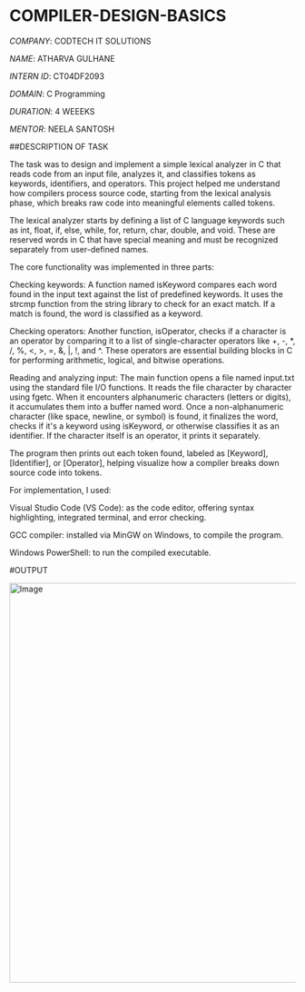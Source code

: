 # COMPILER-DESIGN-BASICS

*COMPANY*: CODTECH IT SOLUTIONS

*NAME*: ATHARVA GULHANE

*INTERN ID*: CT04DF2093

*DOMAIN*: C Programming

*DURATION*: 4 WEEEKS

*MENTOR*: NEELA SANTOSH

##DESCRIPTION OF TASK

The task was to design and implement a simple lexical analyzer in C that reads code from an input file, analyzes it, and classifies tokens as keywords, identifiers, and operators. This project helped me understand how compilers process source code, starting from the lexical analysis phase, which breaks raw code into meaningful elements called tokens.

The lexical analyzer starts by defining a list of C language keywords such as int, float, if, else, while, for, return, char, double, and void. These are reserved words in C that have special meaning and must be recognized separately from user-defined names.

The core functionality was implemented in three parts:

Checking keywords:
A function named isKeyword compares each word found in the input text against the list of predefined keywords. It uses the strcmp function from the string library to check for an exact match. If a match is found, the word is classified as a keyword.

Checking operators:
Another function, isOperator, checks if a character is an operator by comparing it to a list of single-character operators like +, -, *, /, %, <, >, =, &, |, !, and ^. These operators are essential building blocks in C for performing arithmetic, logical, and bitwise operations.

Reading and analyzing input:
The main function opens a file named input.txt using the standard file I/O functions. It reads the file character by character using fgetc. When it encounters alphanumeric characters (letters or digits), it accumulates them into a buffer named word. Once a non-alphanumeric character (like space, newline, or symbol) is found, it finalizes the word, checks if it's a keyword using isKeyword, or otherwise classifies it as an identifier. If the character itself is an operator, it prints it separately.

The program then prints out each token found, labeled as [Keyword], [Identifier], or [Operator], helping visualize how a compiler breaks down source code into tokens.

For implementation, I used:

Visual Studio Code (VS Code): as the code editor, offering syntax highlighting, integrated terminal, and error checking.

GCC compiler: installed via MinGW on Windows, to compile the program.

Windows PowerShell: to run the compiled executable.

#OUTPUT

<img width="990" height="704" alt="Image" src="https://github.com/user-attachments/assets/6ed50eb7-944f-4fd9-ba21-1a903dc11f9e" />

